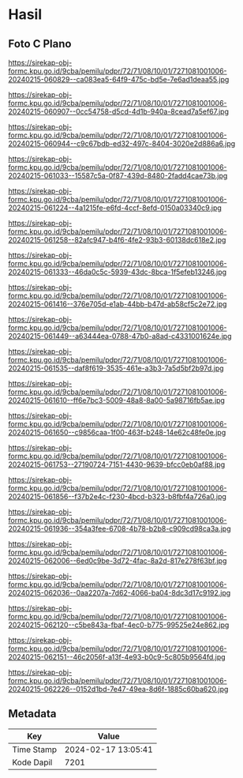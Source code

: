 # Hasil

## Foto C Plano

https://sirekap-obj-formc.kpu.go.id/9cba/pemilu/pdpr/72/71/08/10/01/7271081001006-20240215-060829--ca083ea5-64f9-475c-bd5e-7e6ad1deaa55.jpg

https://sirekap-obj-formc.kpu.go.id/9cba/pemilu/pdpr/72/71/08/10/01/7271081001006-20240215-060907--0cc54758-d5cd-4d1b-940a-8cead7a5ef67.jpg

https://sirekap-obj-formc.kpu.go.id/9cba/pemilu/pdpr/72/71/08/10/01/7271081001006-20240215-060944--c9c67bdb-ed32-497c-8404-3020e2d886a6.jpg

https://sirekap-obj-formc.kpu.go.id/9cba/pemilu/pdpr/72/71/08/10/01/7271081001006-20240215-061033--15587c5a-0f87-439d-8480-2fadd4cae73b.jpg

https://sirekap-obj-formc.kpu.go.id/9cba/pemilu/pdpr/72/71/08/10/01/7271081001006-20240215-061224--4a1215fe-e6fd-4ccf-8efd-0150a03340c9.jpg

https://sirekap-obj-formc.kpu.go.id/9cba/pemilu/pdpr/72/71/08/10/01/7271081001006-20240215-061258--82afc947-b4f6-4fe2-93b3-60138dc618e2.jpg

https://sirekap-obj-formc.kpu.go.id/9cba/pemilu/pdpr/72/71/08/10/01/7271081001006-20240215-061333--46da0c5c-5939-43dc-8bca-1f5efeb13246.jpg

https://sirekap-obj-formc.kpu.go.id/9cba/pemilu/pdpr/72/71/08/10/01/7271081001006-20240215-061416--376e705d-e1ab-44bb-b47d-ab58cf5c2e72.jpg

https://sirekap-obj-formc.kpu.go.id/9cba/pemilu/pdpr/72/71/08/10/01/7271081001006-20240215-061449--a63444ea-0788-47b0-a8ad-c4331001624e.jpg

https://sirekap-obj-formc.kpu.go.id/9cba/pemilu/pdpr/72/71/08/10/01/7271081001006-20240215-061535--daf8f619-3535-461e-a3b3-7a5d5bf2b97d.jpg

https://sirekap-obj-formc.kpu.go.id/9cba/pemilu/pdpr/72/71/08/10/01/7271081001006-20240215-061610--ff6e7bc3-5009-48a8-8a00-5a98716fb5ae.jpg

https://sirekap-obj-formc.kpu.go.id/9cba/pemilu/pdpr/72/71/08/10/01/7271081001006-20240215-061650--c9856caa-1f00-463f-b248-14e62c48fe0e.jpg

https://sirekap-obj-formc.kpu.go.id/9cba/pemilu/pdpr/72/71/08/10/01/7271081001006-20240215-061753--27190724-7151-4430-9639-bfcc0eb0af88.jpg

https://sirekap-obj-formc.kpu.go.id/9cba/pemilu/pdpr/72/71/08/10/01/7271081001006-20240215-061856--f37b2e4c-f230-4bcd-b323-b8fbf4a726a0.jpg

https://sirekap-obj-formc.kpu.go.id/9cba/pemilu/pdpr/72/71/08/10/01/7271081001006-20240215-061936--354a3fee-6708-4b78-b2b8-c909cd98ca3a.jpg

https://sirekap-obj-formc.kpu.go.id/9cba/pemilu/pdpr/72/71/08/10/01/7271081001006-20240215-062006--6ed0c9be-3d72-4fac-8a2d-817e278f63bf.jpg

https://sirekap-obj-formc.kpu.go.id/9cba/pemilu/pdpr/72/71/08/10/01/7271081001006-20240215-062036--0aa2207a-7d62-4066-ba04-8dc3d17c9192.jpg

https://sirekap-obj-formc.kpu.go.id/9cba/pemilu/pdpr/72/71/08/10/01/7271081001006-20240215-062120--c5be843a-fbaf-4ec0-b775-99525e24e862.jpg

https://sirekap-obj-formc.kpu.go.id/9cba/pemilu/pdpr/72/71/08/10/01/7271081001006-20240215-062151--46c2056f-a13f-4e93-b0c9-5c805b9564fd.jpg

https://sirekap-obj-formc.kpu.go.id/9cba/pemilu/pdpr/72/71/08/10/01/7271081001006-20240215-062226--0152d1bd-7e47-49ea-8d6f-1885c60ba620.jpg


## Metadata

| Key        | Value               |
| ---------- | ------------------- |
| Time Stamp | 2024-02-17 13:05:41 |
| Kode Dapil | 7201                |



